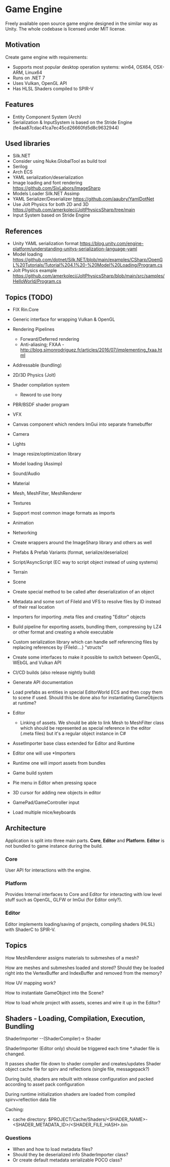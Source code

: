 # Game Engine


Freely available open source game engine designed in the similar way as Unity.
The whole codebase is licensed under MIT license.


## Motivation

Create game engine with requirements:
- Supports most popular desktop operation systems: win64, OSX64, OSX-ARM, Linux64
- Runs on .NET 7
- Uses Vulkan, OpenGL API
- Has HLSL Shaders compiled to SPIR-V


## Features

- Entity Component System (Arch)
- Serialization & InputSystem is based on the Stride Engine (fe4aa87cdac41ca7ec45cd26660fd5d8c9632944)


## Used libraries

- Silk.NET
- Consider using Nuke.GlobalTool as build tool
- Serilog
- Arch ECS
- YAML serialization/deserialization
- Image loading and font rendering https://github.com/SixLabors/ImageSharp
- Models Loader Silk.NET Assimp
- YAML Serializer/Deserializer https://github.com/aaubry/YamlDotNet
- Use Jolt Physics for both 2D and 3D https://github.com/amerkoleci/JoltPhysicsSharp/tree/main
- Input System based on Stride Engine


## References

- Unity YAML serialization format https://blog.unity.com/engine-platform/understanding-unitys-serialization-language-yaml
- Model loading https://github.com/dotnet/Silk.NET/blob/main/examples/CSharp/OpenGL%20Tutorials/Tutorial%204.1%20-%20Model%20Loading/Program.cs
- Jolt Physics example https://github.com/amerkoleci/JoltPhysicsSharp/blob/main/src/samples/HelloWorld/Program.cs


## Topics (TODO)

- FIX <RootNamespace>Rin.Core</RootNamespace>

- Generic interface for wrapping Vulkan & OpenGL
- Rendering Pipelines
    - Forward/Deferred rendering
    - Anti-aliasing; FXAA - http://blog.simonrodriguez.fr/articles/2016/07/implementing_fxaa.html
- Addressable (bundling)
- 2D/3D Physics (Jolt)
- Shader compilation system
  - Reword to use Irony
- PBR/BSDF shader program
- VFX
- Canvas component which renders ImGui into separate framebuffer
- Camera
- Lights
- Image resize/optimization library
- Model loading (Assimp)
- Sound/Audio
- Material
- Mesh, MeshFilter, MeshRenderer
- Textures
- Support most common image formats as imports
- Animation
- Networking
- Create wrappers around the ImageSharp library and others as well
- Prefabs & Prefab Variants (format, serialize/deserialize)
- Script/AsyncScript (EC way to script object instead of using systems)
- Terrain
- Scene
- Create special method to be called after deserialization of an object
- Metadata and some sort of FileId and VFS to resolve files by ID instead of their real location
- Importers for importing .meta files and creating "Editor" objects
- Build pipeline for exporting assets, bundling them, compressing by LZ4 or other format and creating a whole executable
- Custom serialization library which can handle self referencing files by replacing references by {FileId:...} "structs"
- Create some interfaces to make it possible to switch between OpenGL, WEbGL and Vulkan API
- CI/CD builds (also release nightly build)
- Generate API documentation
- Load prefabs as entities in special EditorWorld ECS and then copy them to scene if used.
Should this be done also for instantiating GameObjects at runtime?
- Editor
    - Linking of assets. We should be able to link Mesh to MeshFilter class which should be represented as special reference in the editor (.meta files) but it's a regular object instance in C#

- AssetImporter base class extended for Editor and Runtime
- Editor one will use *Importers
- Runtime one will import assets from bundles
- Game build system
- Pie menu in Editor when pressing space
- 3D cursor for adding new objects in editor
- GamePad/GameController input
- Load multiple mice/keyboards


## Architecture

Application is split into three main parts. **Core**, **Editor** and **Platform**.
**Editor** is not bundled to game instance during the build.


### Core

User API for interactions with the engine.


### Platform

Provides Internal interfaces to Core and Editor for interacting with low level stuff
such as OpenGL, GLFW or ImGui (for Editor only?).


### Editor

Editor implements loading/saving of projects, compiling shaders (HLSL) with ShaderC
to SPIR-V.


## Topics

How MeshRenderer assigns materials to submeshes of a mesh?

How are meshes and submeshes loaded and stored?
Should they be loaded right into the VertexBuffer and IndexBuffer and 
removed from the memory?

How UV mapping work?

How to instantiate GameObject into the Scene?

How to load whole project with assets, scenes and wire it up in the Editor?


## Shaders - Loading, Compilation, Execution, Bundling

ShaderImporter --(ShaderCompiler)-> Shader


ShaderImporter (Editor only) should be triggered each time *.shader file is changed.

It passes shader file down to shader compiler and creates/updates Shader object
cache file for spirv and reflections (single file, messagepack?)

During build, shaders are rebuilt with release configuration and packed according
to asset pack configuration

During runtime initialization shaders are loaded from compiled spirv+reflection data
file

Caching:
- cache directory: $PROJECT/Cache/Shaders/<SHADER_NAME>-<SHADER_METADATA_ID>/<SHADER_FILE_HASH>.bin

### Questions

- When and how to load metadata files?
- Should they be deserialized info ShaderImporter class?
- Or create default metadata serializable POCO class?
